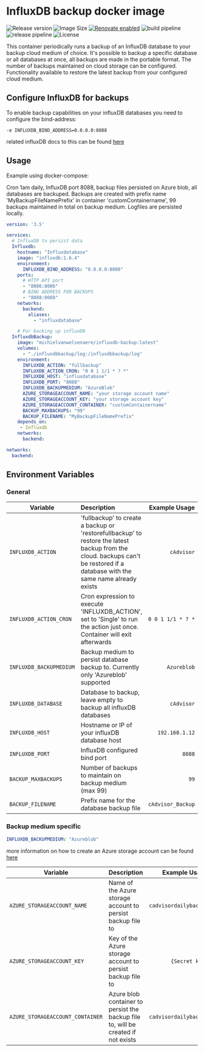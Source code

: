 # InfluxDB backup docker image
![Release version](https://img.shields.io/github/release/MichielVanwelsenaere/InfluxDB-backup.svg)
![Image Size](https://img.shields.io/microbadger/image-size/michielvanwelsenaere/influxdb-backup.svg)
[![Renovate enabled](https://img.shields.io/badge/renovate-enabled-brightgreen.svg)](https://renovatebot.com/)
![build pipeline](https://michielvanwelsenaere.visualstudio.com/Public/_apis/build/status/InfluxDB-backup-CI?branchName=master)
![release pipeline](https://michielvanwelsenaere.vsrm.visualstudio.com/_apis/public/Release/badge/c40cb7e2-85fc-4ca0-b71e-da4ac6783b50/1/1)
![License](https://img.shields.io/github/license/MichielVanwelsenaere/InfluxDB-backup.svg)

This container periodically runs a backup of an InfluxDB database to your backup cloud medium of choice.
It's possible to backup a specific database or all databases at once, all backups are made in the portable format. 
The number of backups maintained on cloud storage can be configured.
Functionality available to restore the latest backup from your configured cloud medium.

## Configure InfluxDB for backups
To enable backup capabilities on your influxDB databases you need to configure the bind-address:
```
-e INFLUXDB_BIND_ADDRESS=0.0.0.0:8088 
```
related influxDB docs to this can be found [here](https://docs.influxdata.com/influxdb/v1.7/administration/config/)

## Usage
Example using docker-compose:

Cron 1am daily, InfluxDB port 8088, backup files persisted on Azure blob, all databases are backuped. Backups are created with prefix name 'MyBackupFileNamePrefix' in container 'customContainername', 99 backups maintained in total on backup medium. Logfiles are persisted locally.

```yaml
version: '3.5'

services:
  # InfluxDB to persist data
  Influxdb:
    hostname: "Influxdatabase"
    image: "influxdb:1.6.4"
    environment:
      INFLUXDB_BIND_ADDRESS: "0.0.0.0:8088"
    ports:
      # HTTP API port
      - "8086:8086"
      # BIND ADDRESS FOR BACKUPS  
      - "8088:8088"
    networks:      
      backend:
        aliases:
          - "influxdatabase"

    # For backing up influxDB
  InfluxdbBackup:
    image: "michielvanwelsenaere/influxdb-backup:latest"
    volumes:
      - "./influxdbbackup/log:/influxdbbackup/log"
    environment:
      INFLUXDB_ACTION: "fullbackup"
      INFLUXDB_ACTION_CRON: "0 0 1 1/1 * ? *"
      INFLUXDB_HOST: "influxdatabase"
      INFLUXDB_PORT: "8088"
      INFLUXDB_BACKUPMEDIUM: "AzureBlob"
      AZURE_STORAGEACCOUNT_NAME: "your storage account name"
      AZURE_STORAGEACCOUNT_KEY: "your storage account key"
      AZURE_STORAGEACCOUNT_CONTAINER: "customContainername"
      BACKUP_MAXBACKUPS: "99"
      BACKUP_FILENAME: "MyBackupFileNamePrefix"
    depends_on: 
     - Influxdb
    networks:
      backend:

networks:
  backend:
```


## Environment Variables

### General

| Variable        | Description      | Example Usage  | Default   | Optional?  |
| --------------- |:---------------| -----:| -----:| --------:|
| `INFLUXDB_ACTION` | 'fullbackup' to create a backup or 'restorefullbackup' to restore the latest backup from the cloud. backups can't be restored if a database with the same name already exists  | `cAdvisor` | None   | No |
| `INFLUXDB_ACTION_CRON`  | Cron expression to execute 'INFLUXDB_ACTION', set to 'Single' to run the action just once. Container will exit afterwards | `0 0 1 1/1 * ? *` | None | No |
| `INFLUXDB_BACKUPMEDIUM` | Backup medium to persist database backup to. Currently only 'Azureblob' supported  | `Azureblob` | None | No |
| `INFLUXDB_DATABASE`    | Database to backup, leave empty to backup all influxDB databases  | `cAdvisor` | None  | Yes |
| `INFLUXDB_HOST`   |  Hostname or IP of your influxDB database host |  `192.168.1.12` | None   | No |
| `INFLUXDB_PORT`   | InfluxDB configured bind port | `8088`   | None   | No |
| `BACKUP_MAXBACKUPS` | Number of backups to maintain on backup medium (max 99)  | `99` | `1`   | Yes |
| `BACKUP_FILENAME` | Prefix name for the database backup file | `cAdvisor_Backup` | `influxdbbackup`   | Yes |

### Backup medium specific
```yaml
INFLUXDB_BACKUPMEDIUM: "Azureblob"
```
more information on how to create an Azure storage account can be found [here](https://docs.microsoft.com/en-us/azure/storage/common/storage-quickstart-create-account?tabs=azure-portal)

| Variable        | Description      | Example Usage  | Default   | Optional?  |
| --------------- |:---------------| -----:| -----:| --------:|
| `AZURE_STORAGEACCOUNT_NAME` | Name of the Azure storage account to persist backup file to | `cadvisordailybackup` | None   | No |
| `AZURE_STORAGEACCOUNT_KEY` | Key of the Azure storage account to persist backup file to  | `{Secret key}` | None   | No |
| `AZURE_STORAGEACCOUNT_CONTAINER` | Azure blob container to persist the backup file to, will be created if not exists  | `cadvisordailybackup` | `influxdbbackup`   | Yes |

